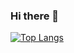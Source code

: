 ### Hi there 👋

[![Top Langs](https://github-readme-stats.vercel.app/api/top-langs/?username=Mordvintsevmv&layout=compact&bg_color=dark)](https://github.com/anuraghazra/github-readme-stats)

<!--
**Mordvintsevmv/Mordvintsevmv** is a ✨ _special_ ✨ repository because its `README.md` (this file) appears on your GitHub profile.

Here are some ideas to get you started:

- 🔭 I’m currently working on ...
- 🌱 I’m currently learning ...
- 👯 I’m looking to collaborate on ...
- 🤔 I’m looking for help with ...
- 💬 Ask me about ...
- 📫 How to reach me: ...
- 😄 Pronouns: ...
- ⚡ Fun fact: ...
-->
